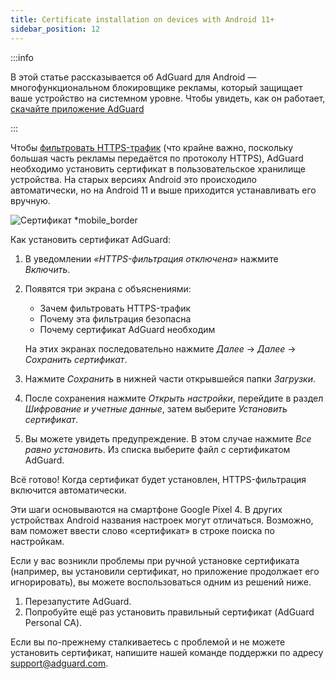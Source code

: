 ```yaml
---
title: Certificate installation on devices with Android 11+
sidebar_position: 12
---
```


:::info

В этой статье рассказывается об AdGuard для Android — многофункциональном блокировщике рекламы, который защищает ваше устройство на системном уровне. Чтобы увидеть, как он работает, [скачайте приложение AdGuard](https://agrd.io/download-kb-adblock)

:::

Чтобы [фильтровать HTTPS-трафик](/general/https-filtering/what-is-https-filtering.md) (что крайне важно, поскольку большая часть рекламы передаётся по протоколу HTTPS), AdGuard необходимо установить сертификат в пользовательское хранилище устройства. На старых версиях Android это происходило автоматически, но на Android 11 и выше приходится устанавливать его вручную.

![Сертификат *mobile_border](https://cdn.adtidy.org/content/kb/ad_blocker/android/solving_problems/manual-certificate/g.gif)

Как установить сертификат AdGuard:

1. В уведомлении *«HTTPS-фильтрация отключена»* нажмите *Включить*.

1. Появятся три экрана с объяснениями:
    - Зачем фильтровать HTTPS-трафик
    - Почему эта фильтрация безопасна
    - Почему сертификат AdGuard необходим

    На этих экранах последовательно нажмите *Далее* → *Далее* → *Сохранить сертификат*.

1. Нажмите *Сохранить* в нижней части открывшейся папки *Загрузки*.

1. После сохранения нажмите *Открыть настройки*, перейдите в раздел *Шифрование и учетные данные*, затем выберите *Установить сертификат*.

1. Вы можете увидеть предупреждение. В этом случае нажмите *Все равно установить*. Из списка выберите файл с сертификатом AdGuard.

Всё готово! Когда сертификат будет установлен, HTTPS-фильтрация включится автоматически.

Эти шаги основываются на смартфоне Google Pixel 4. В других устройствах Android названия настроек могут отличаться. Возможно, вам поможет ввести слово «сертификат» в строке поиска по настройкам.

Если у вас возникли проблемы при ручной установке сертификата (например, вы установили сертификат, но приложение продолжает его игнорировать), вы можете воспользоваться одним из решений ниже.

1. Перезапустите AdGuard.
2. Попробуйте ещё раз установить правильный сертификат (AdGuard Personal CA).

Если вы по-прежнему сталкиваетесь с проблемой и не можете установить сертификат, напишите нашей команде поддержки по адресу support@adguard.com.
